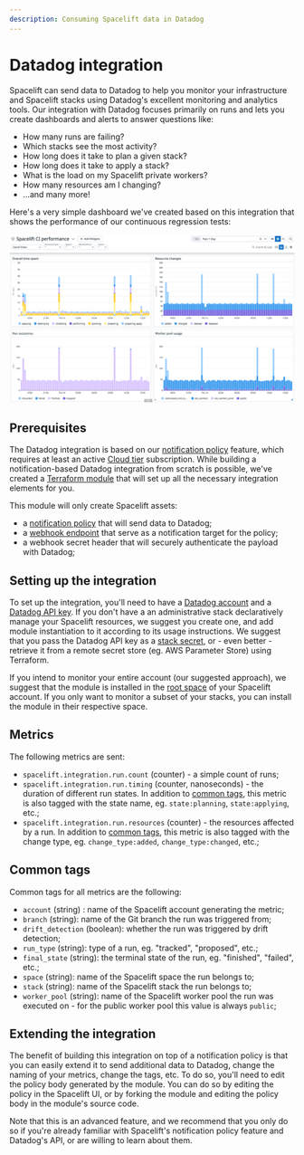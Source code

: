 ```yaml
---
description: Consuming Spacelift data in Datadog
---
```


# Datadog integration

Spacelift can send data to Datadog to help you monitor your infrastructure and Spacelift stacks using Datadog's excellent monitoring and analytics tools. Our integration with Datadog focuses primarily on runs and lets you create dashboards and alerts to answer questions like:

- How many runs are failing?
- Which stacks see the most activity?
- How long does it take to plan a given stack?
- How long does it take to apply a stack?
- What is the load on my Spacelift private workers?
- How many resources am I changing?
- ...and many more!

Here's a very simple dashboard we've created based on this integration that shows the performance of our continuous regression tests:

![Dashboard screenshot](../../assets/screenshots/datadog-screenshot.png)

## Prerequisites

The Datadog integration is based on our [notification policy](../../concepts/policy/notification-policy.md) feature, which requires at least an active [Cloud tier](https://spacelift.io/pricing) subscription. While building a notification-based Datadog integration from scratch is possible, we've created a [Terraform module](https://registry.terraform.io/modules/spacelift-io/datadog/spacelift/latest) that will set up all the necessary integration elements for you.

This module will only create Spacelift assets:

- a [notification policy](../../concepts/policy/notification-policy.md) that will send data to Datadog;
- a [webhook endpoint](../webhooks.md) that serve as a notification target for the policy;
- a webhook secret header that will securely authenticate the payload with Datadog;

## Setting up the integration

To set up the integration, you'll need to have a [Datadog account](https://www.datadoghq.com/) and a [Datadog API key](https://docs.datadoghq.com/account_management/api-app-keys/#api-keys). If you don't have a an administrative stack declaratively manage your Spacelift resources, we suggest you create one, and add module instantiation to it according to its usage instructions. We suggest that you pass the Datadog API key as a [stack secret](../../concepts/configuration/environment.md#environment-variables), or - even better - retrieve it from a remote secret store (eg. AWS Parameter Store) using Terraform.

If you intend to monitor your entire account (our suggested approach), we suggest that the module is installed in the [root space](../../concepts/spaces/access-control.md) of your Spacelift account. If you only want to monitor a subset of your stacks, you can install the module in their respective space.

## Metrics

The following metrics are sent:

- `spacelift.integration.run.count` (counter) - a simple count of runs;
- `spacelift.integration.run.timing` (counter, nanoseconds) - the duration of different run states. In addition to [common tags](#common-tags), this metric is also tagged with the state name, eg. `state:planning`, `state:applying`, etc.;
- `spacelift.integration.run.resources` (counter) - the resources affected by a run. In addition to [common tags](#common-tags), this metric is also tagged with the change type, eg. `change_type:added`, `change_type:changed`, etc.;

## Common tags

Common tags for all metrics are the following:

- `account` (string) : name of the Spacelift account generating the metric;
- `branch` (string): name of the Git branch the run was triggered from;
- `drift_detection` (boolean): whether the run was triggered by drift detection;
- `run_type` (string): type of a run, eg. "tracked", "proposed", etc.;
- `final_state` (string): the terminal state of the run, eg. "finished", "failed", etc.;
- `space` (string): name of the Spacelift space the run belongs to;
- `stack` (string): name of the Spacelift stack the run belongs to;
- `worker_pool` (string): name of the Spacelift worker pool the run was executed on - for the public worker pool this value is always `public`;

## Extending the integration

The benefit of building this integration on top of a notification policy is that you can easily extend it to send additional data to Datadog, change the naming of your metrics, change the tags, etc. To do so, you'll need to edit the policy body generated by the module. You can do so by editing the policy in the Spacelift UI, or by forking the module and editing the policy body in the module's source code.

Note that this is an advanced feature, and we recommend that you only do so if you're already familiar with Spacelift's notification policy feature and Datadog's API, or are willing to learn about them.
